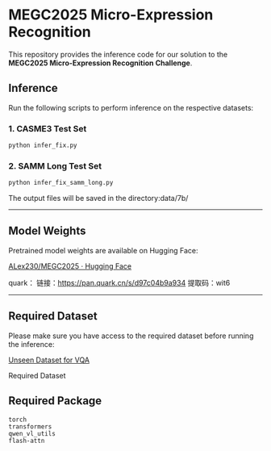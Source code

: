 # MEGC2025 Micro-Expression Recognition

This repository provides the inference code for our solution to the **MEGC2025 Micro-Expression Recognition Challenge**.

## Inference

Run the following scripts to perform inference on the respective datasets:

### 1. CASME3 Test Set

```bash
python infer_fix.py
```

### 2. SAMM Long Test Set

```bash
python infer_fix_samm_long.py
```

The output files will be saved in the directory:data/7b/

------

## Model Weights

Pretrained model weights are available on Hugging Face:

 [ALex230/MEGC2025 · Hugging Face](https://huggingface.co/ALex230/MEGC2025)

quark：
链接：https://pan.quark.cn/s/d97c04b9a934
提取码：wit6

------

## Required Dataset

Please make sure you have access to the required dataset before running the inference:

[Unseen Dataset for VQA](https://megc2025.github.io/challenge.html)

Required Dataset

## Required Package

```
torch
transformers
qwen_vl_utils
flash-attn
```

